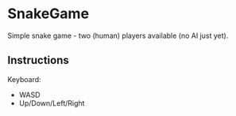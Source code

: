 # SnakeGame

Simple snake game - two (human) players available (no AI just yet).

## Instructions
Keyboard: 
 - WASD
 - Up/Down/Left/Right
